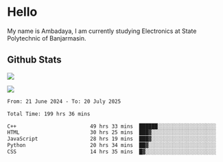 # Hello

My name is Ambadaya, I am currently studying Electronics at State Polytechnic of Banjarmasin.

## Github Stats
![](https://komarev.com/ghpvc/?username=vorkey&color=41B883&style=for-the-badge)

![](https://readme-stat-vorkey.vercel.app/api/top-langs/?username=vorkey&theme=vue-dark&count_private=true&langs_count=6&size_weight=0.75&count_weight=0.25&layout=compact)

<!-- 
- 👯 I’m looking to collaborate on ... 
- 🤔 I’m looking for help with ...
- 💬 Ask me about ...
- 📫 How to reach me: ...
- 😄 Pronouns: ...
- ⚡ Fun fact: ... -->

<!--START_SECTION:waka-->

```txt
From: 21 June 2024 - To: 20 July 2025

Total Time: 199 hrs 36 mins

C++                        49 hrs 33 mins  ██████░░░░░░░░░░░░░░░░░░░   24.51 %
HTML                       30 hrs 25 mins  ███▓░░░░░░░░░░░░░░░░░░░░░   15.05 %
JavaScript                 28 hrs 19 mins  ███▓░░░░░░░░░░░░░░░░░░░░░   14.01 %
Python                     20 hrs 34 mins  ██▓░░░░░░░░░░░░░░░░░░░░░░   10.18 %
CSS                        14 hrs 35 mins  █▓░░░░░░░░░░░░░░░░░░░░░░░   07.22 %
```

<!--END_SECTION:waka-->
